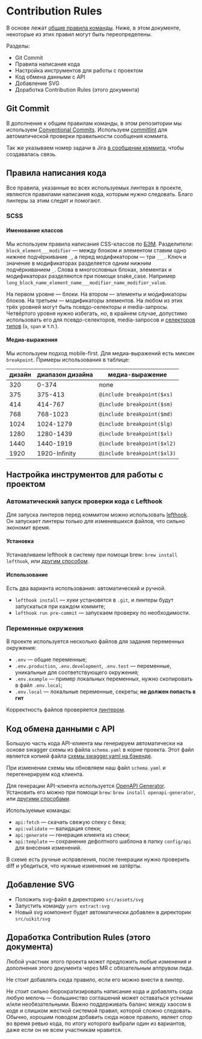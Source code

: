 Contribution Rules
==================

В основе лежат [общие правила команды](https://git.structure.pik-broker.ru/pk/core/-/tree/master/workflows).
Ниже, в этом документе, некоторые из этих правил могут быть переопределены.

Разделы:

- Git Commit
- Правила написания кода
- Настройка инструментов для работы с проектом
- Код обмена данными с API
- Добавление SVG
- Доработка Contribution Rules (этого документа)

Git Commit
----------

В дополнение к общим правилам команды, в этом репозитории мы используем [Conventional Commits](https://www.conventionalcommits.org/).
Используем [commitlint](https://commitlint.js.org/#/) для автоматической проверки правильности сообщения коммита.

Так же указываем номер задачи в Jira [в сообщении коммита](https://docs.gitlab.com/ee/integration/jira/), чтобы создавалась связь.

Правила написания кода
----------------------

Все правила, указанные во всех используемых линтерах в проекте, являются правилами написания кода, которым нужно следовать.
Благо линтеры за этим следят и помогают.

### SCSS

#### Именование классов

Мы используем правила написания CSS-классов по [БЭМ](https://ru.bem.info/methodology/).
Разделители: `block_element___modifier` — между блоком и элементом ставим одно нижнее подчёркивание `_`,
а перед модификатором — три `___`. Ключ и значение в модификаторах разделяется одним нижним подчёркиванием `_`.
Слова в многословных блоках, элементах и модификаторах разделяются при помощи snake_case.
Например `long_block_name_element_name___modifier_name_modifier_value`.

На первом уровне — блоки. На втором — элементы и модификаторы блоков. На третьем — модификаторы элементов.
На любом из этих трёх уровней могут быть псевдо-селекторы и media-запросы.
Четвёртого уровня нужно избегать, но, в крайнем случае, допустимо использовать его для псевдо-селекторов, media-запросов и [селекторов типов](https://developer.mozilla.org/en-US/docs/Web/CSS/Type_selectors) (`a`, `span` и т.п.).

#### Медиа-выражения

Мы используем подход mobile-first. Для медиа-выражений есть миксин `breakpoint`. Примеры использования в таблице:

| дизайн   | диапазон дизайна | медиа-выражение               |
|----------|------------------|-------------------------------|
| 320      | 0-374            | none                          |
| 375      | 375-413          | `@include breakpoint($xs)`    |
| 414      | 414-767          | `@include breakpoint($sm)`    |
| 768      | 768-1023         | `@include breakpoint($md)`    |
| 1024     | 1024-1279        | `@include breakpoint($lg)`    |
| 1280     | 1280-1439        | `@include breakpoint($xl)`    |
| 1440     | 1440-1919        | `@include breakpoint($xl2)`   |
| 1920     | 1920-Infinity    | `@include breakpoint($xl3)`   |

Настройка инструментов для работы с проектом
--------------------------------------------

### Автоматический запуск проверки кода с Lefthook

Для запуска линтеров перед коммитом можно использовать [lefthook](https://github.com/evilmartians/lefthook).
Он запускает линтеры только для изменившихся файлов, что сильно экономит время.

#### Установка

Устанавливаем lefthook в систему при помощи brew: `brew install lefthook`,
или [другим способом](https://github.com/evilmartians/lefthook/blob/master/docs/full_guide.md#installation).

#### Использование

Есть два варианта использования: автоматический и ручной.

- `lefthook install` — хуки установятся в `.git`, и линтеры будут запускаться при каждом коммите;
- `lefthook run pre-commit` — запускаем проверку по необходимости.

### Переменные окружения

В проекте используется несколько файлов для задания переменных окружения:

- `.env` — общие переменные;
- `.env.production`, `.env.development`, `.env.test` — переменные, уникальные для соответствующего окружения;
- `.env.example` — пример локальных переменных, нужно скопировать в файл `.env.local`;
- `.env.local` — локальные переменные, секреты; **не должен попасть в гит**

Корректность файлов проверяется [линтером](https://dotenv-linter.github.io/).

Код обмена данными с API
------------------------

Большую часть кода API-клиента мы генерируем автоматически на основе swagger схемы из файла `schema.yaml` в корне проекта. Этот файл является копией файла [схемы swagger.yaml на бэкенде](https://git.structure.pik-broker.ru/newmainsite/new-mainsite-back/-/blob/develop/http/swagger.yaml).

При изменении схемы мы обновляем наш файл `schema.yaml` и перегенерируем код клиента.

Для генерации API-клиента используется [OpenAPI Generator](https://openapi-generator.tech/).
Установить его можно при помощи `brew`: `brew install openapi-generator`,
или [другими способами](https://openapi-generator.tech/docs/installation).

Используемые команды:
- `api:fetch` — скачать свежую спеку с бека;
- `api:validate` — валидация спеки;
- `api:generate` — генерация клиента из спеки;
- `api:template` — сохранение дефолтного шаблона в папку `config/api` для внесения изменений.

В схеме есть ручные исправления, после генерации нужно проверить diff и убедиться, что нужные изменения не затёрты.

Добавление SVG
--------------

- Положить svg-файл в директорию `src/assets/svg`
- Запустить команду `yarn extract:svg`
- Новый svg компонент будет автоматически добавлен в директории `src/uikit/svg`

Доработка Contribution Rules (этого документа)
----------------------------------------------

Любой участник этого проекта может предложить любые изменения и дополнения этого документа через MR с обязательным аппрувом лида.

Не стоит добавлять сюда правило, если его можно внести в линтер.

Не стоит сильно бюрократизировать написание кода и добавлять сюда любую мелочь — большинство соглашений может оставаться устными и/или необязательными. Важно поддерживать баланс между хаосом в коде и слишком жесткой системой правил, которой сложно следовать.
Обычно, хорошим поводом добавить сюда новое правило, являет спор во время ревью кода, по итогу которого выбрали один из вариантов, даже если он не всем участникам нравится.
